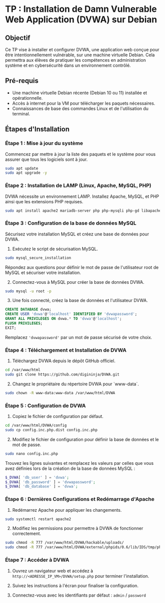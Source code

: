 # TP : Installation de Damn Vulnerable Web Application (DVWA) sur Debian

## Objectif

Ce TP vise à installer et configurer DVWA, une application web conçue pour être intentionnellement vulnérable, sur une machine virtuelle Debian. Cela permettra aux élèves de pratiquer les compétences en administration système et en cybersécurité dans un environnement contrôlé.

## Pré-requis

- Une machine virtuelle Debian récente (Debian 10 ou 11) installée et opérationnelle.
- Accès à internet pour la VM pour télécharger les paquets nécessaires.
- Connaissances de base des commandes Linux et de l'utilisation du terminal.

## Étapes d'Installation

### Étape 1 : Mise à jour du système

Commencez par mettre à jour la liste des paquets et le système pour vous assurer que tous les logiciels sont à jour.

```bash
sudo apt update
sudo apt upgrade -y
```

### Étape 2 : Installation de LAMP (Linux, Apache, MySQL, PHP)

DVWA nécessite un environnement LAMP. Installez Apache, MySQL, et PHP ainsi que les extensions PHP requises.

```bash
sudo apt install apache2 mariadb-server php php-mysqli php-gd libapache2-mod-php -y
```

### Étape 3 : Configuration de la base de données MySQL

Sécurisez votre installation MySQL et créez une base de données pour DVWA.

1. Exécutez le script de sécurisation MySQL.

```bash
sudo mysql_secure_installation
```

Répondez aux questions pour définir le mot de passe de l'utilisateur root de MySQL et sécuriser votre installation.

2. Connectez-vous à MySQL pour créer la base de données DVWA.

```bash
sudo mysql -u root -p
```

3. Une fois connecté, créez la base de données et l'utilisateur DVWA.

```sql
CREATE DATABASE dvwa;
CREATE USER 'dvwa'@'localhost' IDENTIFIED BY 'dvwapassword';
GRANT ALL PRIVILEGES ON dvwa.* TO 'dvwa'@'localhost';
FLUSH PRIVILEGES;
EXIT;
```

Remplacez `'dvwapassword'` par un mot de passe sécurisé de votre choix.

### Étape 4 : Téléchargement et Installation de DVWA

1. Téléchargez DVWA depuis le dépôt GitHub officiel.

```bash
cd /var/www/html
sudo git clone https://github.com/digininja/DVWA.git
```

2. Changez le propriétaire du répertoire DVWA pour \`www-data\`.

```bash
sudo chown -R www-data:www-data /var/www/html/DVWA
```

### Étape 5 : Configuration de DVWA

1. Copiez le fichier de configuration par défaut.

```bash
cd /var/www/html/DVWA/config
sudo cp config.inc.php.dist config.inc.php
```

2. Modifiez le fichier de configuration pour définir la base de données et le mot de passe.

```bash
sudo nano config.inc.php
```

Trouvez les lignes suivantes et remplacez les valeurs par celles que vous avez définies lors de la création de la base de données MySQL :

```php
$_DVWA[ 'db_user' ] = 'dvwa';
$_DVWA[ 'db_password' ] = 'dvwapassword';
$_DVWA[ 'db_database' ] = 'dvwa';
```

### Étape 6 : Dernières Configurations et Redémarrage d'Apache

1. Redémarrez Apache pour appliquer les changements.

```bash
sudo systemctl restart apache2
```

2. Modifiez les permissions pour permettre à DVWA de fonctionner correctement.

```bash
sudo chmod -R 777 /var/www/html/DVWA/hackable/uploads/
sudo chmod -R 777 /var/www/html/DVWA/external/phpids/0.6/lib/IDS/tmp/phpids_log.txt
```

### Étape 7 : Accéder à DVWA

1. Ouvrez un navigateur web et accédez à `http://<ADRESSE_IP_VM>/DVWA/setup.php` pour terminer l'installation.

2. Suivez les instructions à l'écran pour finaliser la configuration.

3. Connectez-vous avec les identifiants par défaut : `admin` / `password`

